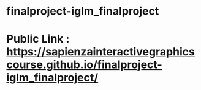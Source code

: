 # finalproject-iglm_finalproject
# Public Link : https://sapienzainteractivegraphicscourse.github.io/finalproject-iglm_finalproject/